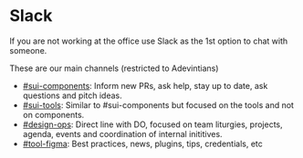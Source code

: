 # Slack

If you are not working at the office use Slack as the 1st option to chat with someone. 

These are our main channels (restricted to Adevintians)

- [#sui-components](https://adevinta.slack.com/archives/C018Q6WBJ85): Inform new PRs, ask help, stay up to date, ask questions and pitch ideas.
- [#sui-tools](https://adevinta.slack.com/archives/C018JRRK2NS): Similar to #sui-components but focused on the tools and not on  components.
- [#design-ops](https://adevinta.slack.com/archives/G01ETB0PNMC): Direct line with DO, focused on team liturgies, projects, agenda, events and coordination of internal inititives. 
- [#tool-figma](https://adevinta.slack.com/archives/C01M4VBS744): Best practices, news, plugins, tips, credentials, etc